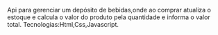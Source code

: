 Api para gerenciar um depósito de bebidas,onde ao comprar atualiza o estoque e calcula o valor do produto pela quantidade e informa o valor total.
Tecnologias:Html,Css,Javascript.
